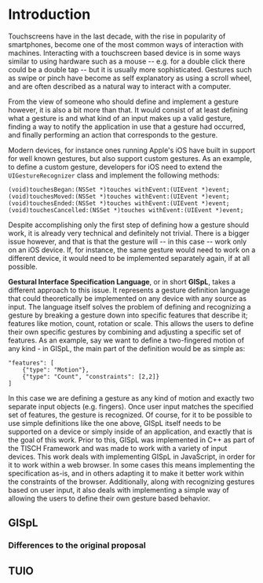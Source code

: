 # Introduction

Touchscreens have in the last decade, with the rise in popularity of smartphones, become one of the most common ways of interaction with machines. Interacting with a touchscreen based device is in some ways similar to using hardware such as a mouse -- e.g. for a double click there could be a double tap -- but it is usually more sophisticated. Gestures such as swipe or pinch have become as self explanatory as using a scroll wheel, and are often described as a natural way to interact with a computer.

From the view of someone who should define and implement a gesture however, it is also a bit more than that. It would consist of at least defining what a gesture is and what kind of an input makes up a valid gesture, finding a way to notify the application in use that a gesture had occurred, and finally performing an action that corresponds to the gesture.

Modern devices, for instance ones running Apple's iOS have built in support for well known gestures, but also support custom gestures. As an example, to define a custom gesture, developers for iOS need to extend the `UIGestureRecognizer` class and implement the following methods:
    
    (void)touchesBegan:(NSSet *)touches withEvent:(UIEvent *)event;
    (void)touchesMoved:(NSSet *)touches withEvent:(UIEvent *)event;
    (void)touchesEnded:(NSSet *)touches withEvent:(UIEvent *)event;
    (void)touchesCancelled:(NSSet *)touches withEvent:(UIEvent *)event;

Despite accomplishing only the first step of defining how a gesture should work, it is already very technical and definitely not trivial. There is a bigger issue however, and that is that the gesture will -- in this case -- work only on an iOS device. If, for instance, the same gesture would need to work on a different device, it would need to be implemented separately again, if at all possible.

**Gestural Interface Specification Language**, or in short **GISpL**, takes a different approach to this issue. It represents a gesture definition language that could theoretically be implemented on any device with any source as input. The language itself solves the problem of defining and recognizing a gesture by breaking a gesture down into specific features that describe it; features like motion, count, rotation or scale. This allows the users to define their own specific gestures by combining and adjusting a specific set of features. As an example, say we want to define a two-fingered motion of any kind - in GISpL, the main part of the definition would be as simple as:

    "features": [
        {"type": "Motion"},
        {"type": "Count", "constraints": [2,2]}
    ]

In this case we are defining a gesture as any kind of motion and exactly two separate input objects (e.g. fingers). Once user input matches the specified set of features, the gesture is recognized. Of course, for it to be possible to use simple definitions like the one above, GISpL itself needs to be supported on a device or simply inside of an application, and exactly that is the goal of this work. Prior to this, GISpL was implemented in C++ as part of the TISCH Framework and was made to work with a variety of input devices. This work deals with implementing GISpL in JavaScript, in order for it to work within a web browser. In some cases this means implementing the specification as-is, and in others adapting it to make it better work within the constraints of the browser. Additionally, along with recognizing gestures based on user input, it also deals with implementing a simple way of allowing the users to define their own gesture based behavior.

## GISpL
### Differences to the original proposal
## TUIO
